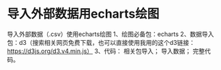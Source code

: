 # 导入外部数据用echarts绘图
导入外部数据（.csv）使用echarts绘图
1、绘图必备包：echarts
2、数据导入包：d3（搜索相关网页免费下载，也可以直接使用我用的这个d3链接：https://d3js.org/d3.v4.min.js）
3、代码：
        相关包导入；
        导入数据；
        完整代码。
